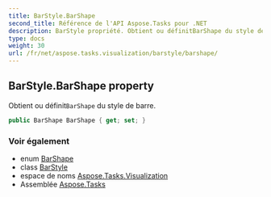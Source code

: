 ```yaml
---
title: BarStyle.BarShape
second_title: Référence de l'API Aspose.Tasks pour .NET
description: BarStyle propriété. Obtient ou définitBarShape du style de barre.
type: docs
weight: 30
url: /fr/net/aspose.tasks.visualization/barstyle/barshape/
---
```

## BarStyle.BarShape property

Obtient ou définit`BarShape` du style de barre.

```csharp
public BarShape BarShape { get; set; }
```

### Voir également

* enum [BarShape](../../barshape/)
* class [BarStyle](../)
* espace de noms [Aspose.Tasks.Visualization](../../barstyle/)
* Assemblée [Aspose.Tasks](../../../)


